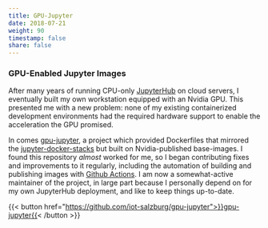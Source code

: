 ```yaml
---
title: GPU-Jupyter
date: 2018-07-21
weight: 90
timestamp: false
share: false
---
```


### GPU-Enabled Jupyter Images

After many years of running CPU-only [JupyterHub](./#containerized-jupyterhub) on cloud servers, I eventually built my own workstation equipped with an Nvidia GPU.
This presented me with a new problem: none of my existing containerized development environments had the required hardware support to enable the acceleration the GPU promised.

In comes [gpu-jupyter][gpus], a project which provided Dockerfiles that mirrored the [jupyter-docker-stacks][stacks] but built on Nvidia-published base-images.
I found this repository _almost_ worked for me, so I began contributing fixes and improvements to it regularly, including the automation of building and publishing images with [Github Actions][actions].
I am now a somewhat-active maintainer of the project, in large part because I personally depend on for my own JupyterHub deployment, and like to keep things up-to-date.

{{< button href="https://github.com/iot-salzburg/gpu-jupyter">}}gpu-jupyter{{< /button >}}


[gpus]: https://github.com/iot-salzburg/gpu-jupyter
[stacks]: https://github.com/jupyter/jupyter-docker-stacks
[actions]: https://github.com/features/actions